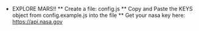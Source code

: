 * EXPLORE MARS!!
** Create a file: config.js
** Copy and Paste the KEYS object from config.example.js into the file
** Get your nasa key here: https://api.nasa.gov